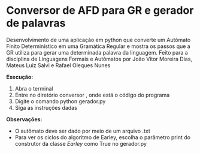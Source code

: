 # Conversor de AFD para GR e gerador de palavras

Desenvolvimento de uma aplicação em python que converte um Autômato Finito Determinístico em uma Gramática Regular e mostra os passos que a GR utiliza
para gerar uma determinada palavra da linguagem. Feito para a disciplina de Linguagens Formais e Autômatos
por João Vitor Moreira Dias, Mateus Luiz Salvi e Rafael Oleques Nunes

**Execução:**
1. Abra o terminal
2. Entre no diretório conversor , onde está o código do programa
3. Digite o comando python gerador.py
4. Siga as instruções dadas

**Observações:**
- O autômato deve ser dado por meio de um arquivo .txt
- Para ver os ciclos do algoritmo de Earley, escolha o parâmetro print do construtor da classe _Earley_ como True no gerador.py
